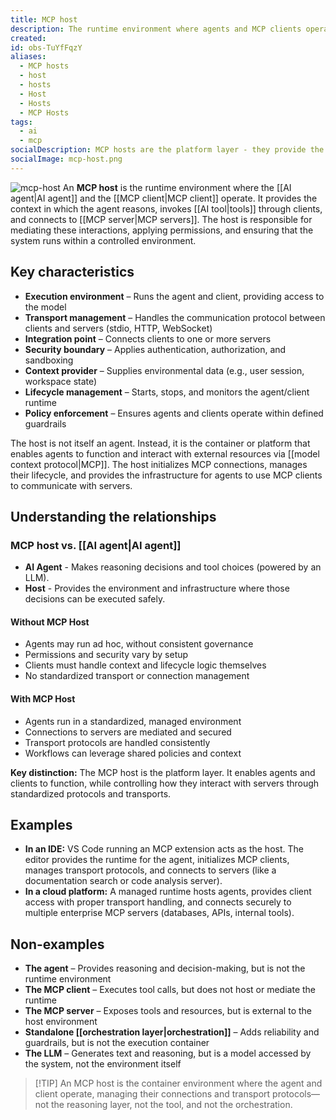 ```yaml
---
title: MCP host
description: The runtime environment where agents and MCP clients operate. Manages transport protocols, connections to servers, security boundaries, and provides the infrastructure for controlled agent execution.
created:
id: obs-TuYfFqzY
aliases:
  - MCP hosts
  - host
  - hosts
  - Host
  - Hosts
  - MCP Hosts
tags:
  - ai
  - mcp
socialDescription: MCP hosts are the platform layer - they provide the runtime, manage connections and transport, enforce security, and enable agents to function within defined guardrails.
socialImage: mcp-host.png
---
```


![mcp-host](static/mcp-host.png)
An **MCP host** is the runtime environment where the [[AI agent|AI agent]] and the [[MCP client|MCP client]] operate. It provides the context in which the agent reasons, invokes [[AI tool|tools]] through clients, and connects to [[MCP server|MCP servers]]. The host is responsible for mediating these interactions, applying permissions, and ensuring that the system runs within a controlled environment.

## Key characteristics

- **Execution environment** – Runs the agent and client, providing access to the model
- **Transport management** – Handles the communication protocol between clients and servers (stdio, HTTP, WebSocket)
- **Integration point** – Connects clients to one or more servers
- **Security boundary** – Applies authentication, authorization, and sandboxing
- **Context provider** – Supplies environmental data (e.g., user session, workspace state)
- **Lifecycle management** – Starts, stops, and monitors the agent/client runtime
- **Policy enforcement** – Ensures agents and clients operate within defined guardrails

The host is not itself an agent. Instead, it is the container or platform that enables agents to function and interact with external resources via [[model context protocol|MCP]]. The host initializes MCP connections, manages their lifecycle, and provides the infrastructure for agents to use MCP clients to communicate with servers.

## Understanding the relationships

### MCP host vs. [[AI agent|AI agent]]

- **AI Agent** - Makes reasoning decisions and tool choices (powered by an LLM).
- **Host** - Provides the environment and infrastructure where those decisions can be executed safely.

#### Without MCP Host

- Agents may run ad hoc, without consistent governance
- Permissions and security vary by setup
- Clients must handle context and lifecycle logic themselves
- No standardized transport or connection management

#### With MCP Host

- Agents run in a standardized, managed environment
- Connections to servers are mediated and secured
- Transport protocols are handled consistently
- Workflows can leverage shared policies and context

**Key distinction:** The MCP host is the platform layer. It enables agents and clients to function, while controlling how they interact with servers through standardized protocols and transports.

## Examples

- **In an IDE:** VS Code running an MCP extension acts as the host. The editor provides the runtime for the agent, initializes MCP clients, manages transport protocols, and connects to servers (like a documentation search or code analysis server).
- **In a cloud platform:** A managed runtime hosts agents, provides client access with proper transport handling, and connects securely to multiple enterprise MCP servers (databases, APIs, internal tools).

## Non-examples

- **The agent** – Provides reasoning and decision-making, but is not the runtime environment
- **The MCP client** – Executes tool calls, but does not host or mediate the runtime
- **The MCP server** – Exposes tools and resources, but is external to the host environment
- **Standalone [[orchestration layer|orchestration]]** – Adds reliability and guardrails, but is not the execution container
- **The LLM** – Generates text and reasoning, but is a model accessed by the system, not the environment itself

> [!TIP] An MCP host is the container environment where the agent and client operate, managing their connections and transport protocols—not the reasoning layer, not the tool, and not the orchestration.
